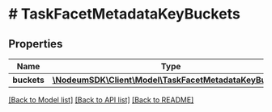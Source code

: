 # # TaskFacetMetadataKeyBuckets

## Properties

Name | Type | Description | Notes
------------ | ------------- | ------------- | -------------
**buckets** | [**\NodeumSDK\Client\Model\TaskFacetMetadataKeyBucket[]**](TaskFacetMetadataKeyBucket.md) |  | [optional] 

[[Back to Model list]](../../README.md#documentation-for-models) [[Back to API list]](../../README.md#documentation-for-api-endpoints) [[Back to README]](../../README.md)


